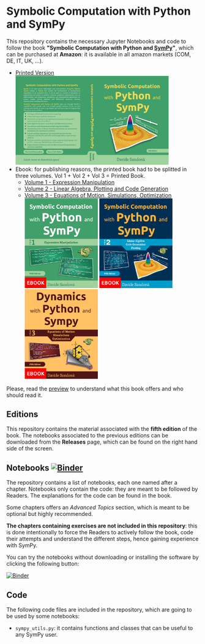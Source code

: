 # Symbolic Computation with Python and SymPy

This repository contains the necessary Jupyter Notebooks and code to follow the book **"Symbolic Computation with Python and [SymPy](https://github.com/sympy/sympy/)"**, which can be purchased at **Amazon**: it is available in all amazon markets (COM, DE, IT, UK, ...).
  * [Printed Version](https://www.amazon.com/dp/B09HJ1WZ7K)
    <div>
      <a href="https://www.amazon.com/dp/B09HJ1WZ7K"><img src="assets/cover.jpg" width=400/></a>
    </div>
  * Ebook: for publishing reasons, the printed book had to be splitted in three volumes. Vol 1 + Vol 2 + Vol 3 = Printed Book.
    * [Volume 1 - Expression Manipulation](https://www.amazon.com/dp/B09HV4RQFS)
    * [Volume 2 - Linear Algebra, Plotting and Code Generation](https://www.amazon.com/dp/B09HV9QQCL)
    * [Volume 3 - Equations of Motion, Simulations, Optimization](https://www.amazon.com/dp/B0DK7YVVVH)
      <div>
        <a href="https://www.amazon.com/dp/B09HV4RQFS"><img src="assets/Cover-Vol-1-Fifth-Edition-small.jpg" width=191/></a>
        <a href="https://www.amazon.com/dp/B09HV9QQCL"><img src="assets/Cover-Vol-2-Fifth-Edition-small.jpg" width=191/></a>
        <a href="https://www.amazon.com/dp/B0DK7YVVVH"><img src="assets/Cover-Vol-3-Fifth-Edition-small.jpg" width=191/></a>
      </div>

Please, read the [preview](assets/preview-fifth-edition.pdf) to understand what this book offers and who should read it.

## Editions

This repository contains the material associated with the **fifth edition** of the book. The notebooks associated to the previous editions can be downloaded from the **Releases** page, which can be found on the right hand side of the screen.

## Notebooks [![Binder](https://mybinder.org/badge_logo.svg)](https://mybinder.org/v2/gh/Davide-sd/sympy-book/HEAD)

The repository contains a list of notebooks, each one named after a chapter. Notebooks only contain the code: they are meant to be followed by Readers. The explanations for the code can be found in the book.

Some chapters offers an *Advanced Topics* section, which is meant to be optional but highly recommended.

**The chapters containing exercises are not included in this repository**: this is done intentionally to force the Readers to actively follow the book, code their attempts and understand the different steps, hence gaining experience with SymPy.

You can try the notebooks without downloading or installing the software by clicking the following button:

[![Binder](https://mybinder.org/badge_logo.svg)](https://mybinder.org/v2/gh/Davide-sd/sympy-book/HEAD)

## Code

The following code files are included in the repository, which are going to be used by some notebooks:

* `sympy_utils.py`: it contains functions and classes that can be useful to any SymPy user.
